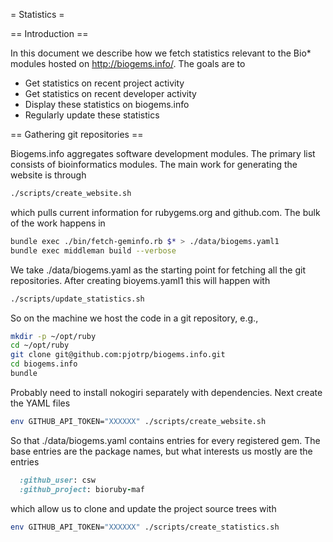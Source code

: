 = Statistics =

== Introduction ==

In this document we describe how we fetch statistics relevant to the Bio* modules hosted
on http://biogems.info/. The goals are to 

* Get statistics on recent project activity
* Get statistics on recent developer activity
* Display these statistics on biogems.info
* Regularly update these statistics

== Gathering git repositories ==

Biogems.info aggregates software development modules. The primary list 
consists of bioinformatics modules. The main work for generating the 
website is through

```sh
./scripts/create_website.sh
```

which pulls current information for rubygems.org and github.com. The bulk of the work 
happens in

```sh
bundle exec ./bin/fetch-geminfo.rb $* > ./data/biogems.yaml1
bundle exec middleman build --verbose
```

We take ./data/biogems.yaml as the starting point for fetching all the git
repositories. After creating bioyems.yaml1 this will happen with

```sh
./scripts/update_statistics.sh
```

So on the machine we host the code in a git repository, e.g.,

```sh
mkdir -p ~/opt/ruby
cd ~/opt/ruby
git clone git@github.com:pjotrp/biogems.info.git
cd biogems.info
bundle
```

Probably need to install nokogiri separately with dependencies. Next create the YAML files

```sh
env GITHUB_API_TOKEN="XXXXXX" ./scripts/create_website.sh
```

So that ./data/biogems.yaml contains entries for every registered gem. The base entries are the
package names, but what interests us mostly are the entries

```ruby
  :github_user: csw
  :github_project: bioruby-maf
```

which allow us to clone and update the project source trees with

```sh
env GITHUB_API_TOKEN="XXXXXX" ./scripts/create_statistics.sh
```

